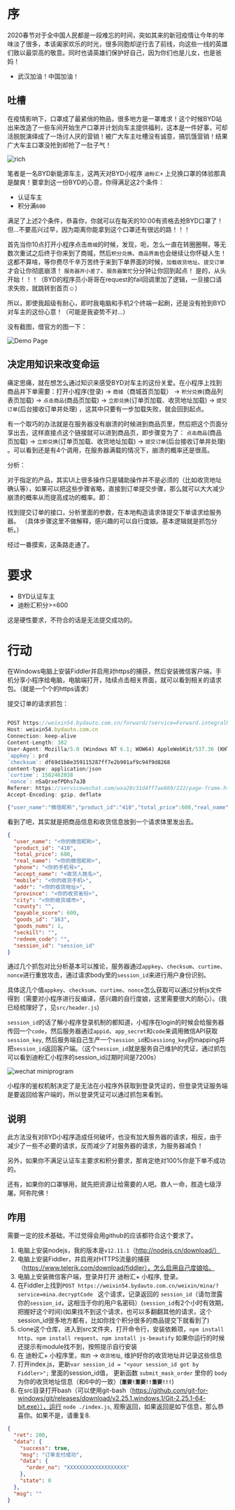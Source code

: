 ﻿
# 序

2020春节对于全中国人民都是一段难忘的时间，突如其来的新冠疫情让今年的年味淡了很多，本该阖家欢乐的时光，很多同胞却逆行去了前线，向这些一线的英雄们致以最崇高的敬意。同时也请英雄们保护好自己，因为你们也是儿女，也是爸妈！

 * 武汉加油！中国加油！

## 吐槽

在疫情影响下，口罩成了最紧俏的物品，很多地方是一罩难求！这个时候BYD站出来改造了一些车间开始生产口罩并计划向车主提供福利，这本是一件好事，可却活脱脱演绎成了一场讨人厌的营销！被广大车主吐槽没有诚意，搞饥饿营销！结果广大车主口罩没抢到却抢了一肚子气！

![rich](https://cache.bydauto.com.cn/attachment/202002/18/102617vajbmnpybyylsomo.png)
        
笔者是一名BYD新能源车主，这两天对BYD小程序 `迪粉汇+` 上兑换口罩的体验那真是酸爽！要拿到这一份BYD的心意，你得满足这2个条件：

- 认证车主
- 积分满`600`

满足了上述2个条件，恭喜你，你就可以在每天的10:00有资格去抢BYD口罩了！但...不要高兴过早，因为距离你能拿到这个口罩还有很远的路！！！ 

首先当你10点打开小程序点击`商城`的时候，发现，呃，怎么一直在转圈圈啊，等无数次重试之后终于你来到了商城，然后`积分兑换`、`商品界面`也会继续让你怀疑人生！这都不算啥，等你费尽千辛万苦终于来到下单界面的时候，`加载收货地址`、`提交订单`才会让你彻底崩溃！ `服务器开小差了`、`服务器繁忙`分分钟让你回到起点！ 是的，从头开始！！！（BYD的程序员小哥哥在request的fail回调里加了逻辑，一旦接口请求失败，就跳转到首页☺）

所以，即使我超级有耐心，即时我电脑和手机2个终端一起刷，还是没有抢到BYD对车主的这份心意！（可能是我姿势不对...）

没有截图，借官方的图一下：

![Demo Page](http://cache.bydauto.com.cn/xxl/202002/22/224909bhphyqlmvy4ozyj4.jpg)

## 决定用知识来改变命运

痛定思痛，就在想怎么通过知识来感受BYD对车主的这份关爱。在小程序上找到商品并下单需要：打开小程序(登录) -> `商城`（商城首页加载） -> `积分兑换`(商品列表页加载) -> `点击商品`(商品页加载) -> `立即兑换`(订单页加载、收货地址加载) -> `提交订单`(后台接收订单并处理) ，这其中只要有一步加载失败，就会回到起点。

有一个取巧的办法就是在服务器没有崩溃的时候进到商品页里，然后把这个页面分享出去，这样直接点这个链接就可以进到商品页，即步骤变为了： `点击商品`(商品页加载) -> `立即兑换`(订单页加载、收货地址加载) -> `提交订单`(后台接收订单并处理) 。可以看到还是有4个调用，在服务器满载的情况下，崩溃的概率还是很高。

分析：

对于指定的产品，其实UI上很多操作只是辅助操作并不是必须的（比如收货地址确认等），如果可以把这些步骤省略，直接到订单提交步骤，那么就可以大大减少崩溃的概率从而提高成功的概率。即：

找到提交订单的接口，分析里面的参数，在本地构造请求体提交下单请求给服务器。
（具体步骤这里不做解释，感兴趣的可以自行度娘。基本逻辑就是抓包分析。）

经过一番摸索，这条路走通了。      

# 要求

- BYD认证车主
- 迪粉汇积分>=600

这是硬性要求，不符合的话是无法提交成功的。

# 行动

在Windows电脑上安装Fiddler并启用对https的捕获，然后安装微信客户端，手机分享小程序给电脑，电脑端打开，陆续点击相关界面，就可以看到相关的请求包。（就是一个个的https请求）

提交订单的请求抓包：

```js     

POST https://weixin54.bydauto.com.cn/forward/?service=Forward.integralMall&serviceDir=api/public/index.php?service=Order.orderCreate HTTP/1.1
Host: weixin54.bydauto.com.cn
Connection: keep-alive
Content-Length: 382
User-Agent: Mozilla/5.0 (Windows NT 6.1; WOW64) AppleWebKit/537.36 (KHTML, like Gecko) Chrome/39.0.2171.95 Safari/537.36 MicroMessenger/7.0.4.501 NetType/WIFI MiniProgramEnv/Windows WindowsWechat
`appkey`: prd
`checksum`: df69d1b8e359115287ff7e2b901af9c94f9d8268
content-type: application/json
`curtime`: 1582462038
`nonce`: nSaQrxefPDhs7aJB
Referer: https://servicewechat.com/wxa28c31d4ff7ae869/222/page-frame.html
Accept-Encoding: gzip, deflate

{"user_name":"微信昵称","product_id":"410","total_price":600,"real_name":"微信昵称","phone":"手机号","accept_name":"收货人","mobile":"手机号","addr":"收货地址","province":"北京","city":"北京","county":"","payable_score":600,"goods_id":"163","goods_nums":1,"seckill":"","redeem_code":"","session_id":"<session_id>"}

```

看到了吧，其实就是把商品信息和收货信息放到一个请求体里发出去。

```json
{
  "user_name": "<你的微信昵称>", 
  "product_id": "410", 
  "total_price": 600, 
  "real_name": "<你的微信昵称>", 
  "phone": "<你的手机号>", 
  "accept_name": "<收货人姓名>", 
  "mobile": "<你的收货手机>", 
  "addr": "<你的收货地址>", 
  "province": "<你的收货省份>", 
  "city": "<你的收货城市>", 
  "county": "", 
  "payable_score": 600, 
  "goods_id": "163", 
  "goods_nums": 1, 
  "seckill": "", 
  "redeem_code": "", 
  "session_id": "session_id"
}
```

通过几个抓包对比分析基本可以推论，服务器通过`appkey`、`checksum`、`curtime`、`nonce`进行重放攻击，通过请求body里的`session_id`来进行用户身份识别。

具体这几个值`appkey`、`checksum`、`curtime`、`nonce`怎么获取可以通过分析js文件得到（需要对小程序进行反编译，感兴趣的自行度娘，这里需要很大的耐心）。(我已经梳理好了，见`src/header.js`)

`session_id`的话了解小程序登录机制的都知道，小程序在login的时候会给服务器传回一个`code`，然后服务器通过`appid`、`app_secret`和`code`来调用微信API获取`session_key`, 然后服务端自己生产一个`session_id`和`sessiong_key`的mapping并把`session_id`返回客户端。（这个`session_id`就是服务自己维护的凭证，通过抓包可以看到迪粉汇小程序的session_id过期时间是7200s）

![wechat miniprogram](https://res.wx.qq.com/wxdoc/dist/assets/img/api-login.2fcc9f35.jpg)

小程序的鉴权机制决定了是无法在小程序外获取到登录凭证的，但登录凭证服务端是要返回给客户端的，所以登录凭证可以通过抓包来看到。

## 说明

此方法没有对BYD小程序造成任何破坏，也没有加大服务器的请求，相反，由于减少了一些不必要的请求，反而减少了对服务器的请求，为服务器减负！

另外，如果你不满足认证车主要求和积分要求，那肯定绝对100%你是下单不成功的。

还有，如果你的口罩够用，就先把资源让给需要的人吧。救人一命，胜造七级浮屠。阿弥陀佛！

## 咋用

需要一定的技术基础，不过觉得会用github的应该都符合这个要求了。

1. 电脑上安装nodejs，我的版本是`v12.11.1`（http://nodejs.cn/download/）
2. 电脑上安装Fiddler，并启用对HTTPS流量的捕获（https://www.telerik.com/download/fiddler），怎么启用自己度娘哈。
3. 电脑上安装微信客户端，登录并打开 迪粉汇+ 小程序, 登录。
4. 在Fiddler上找到`POST https://weixin54.bydauto.com.cn/weixin/mina/?service=mina.decryptCode ` 这个请求，记录返回的 `session_id`（请勿泄露你的`session_id`，这相当于你的用户名密码）(`session_id`有2个小时有效期，把握好这个时间)(如果找不到这个请求，也可以多翻翻其他的请求，这个session_id很多地方都有，比如你找个积分很多的商品提交下就看到了)
5. clone这个仓库，进入到src文件夹，打开命令行，安装依赖项，`npm install http`、`npm install request`、`npm install js-beautify` 如果你运行的时候还提示有module找不到，按照提示自行安装
6. 在 迪粉汇+ 小程序里，`我的` -> `收货地址`, 维护好你的收货地址并记录这些信息
7. 打开index.js，更新`var session_id = "<your session_id got by Fiddler>";` 里面的session_id值， 更新函数 `submit_mask_order` 里你的 `body` 为你的收货地址信息（和6中的一致）(**`重要!重要!!重要!!!`**)
8. 在src目录打开bash（可以使用git-bash（https://github.com/git-for-windows/git/releases/download/v2.25.1.windows.1/Git-2.25.1-64-bit.exe）），运行 `node ./index.js`, 观察返回，如果返回是如下信息，那么恭喜你。如果不是，请重复8.
```json
{
  "ret": 200,
  "data": {
    "success": true,
    "msg": "订单支付成功",
    "data": {
      "order_no": "XXXXXXXXXXXXXXXXXXX"
    },
    "state": 0
  },
  "msg": ""
}

```
